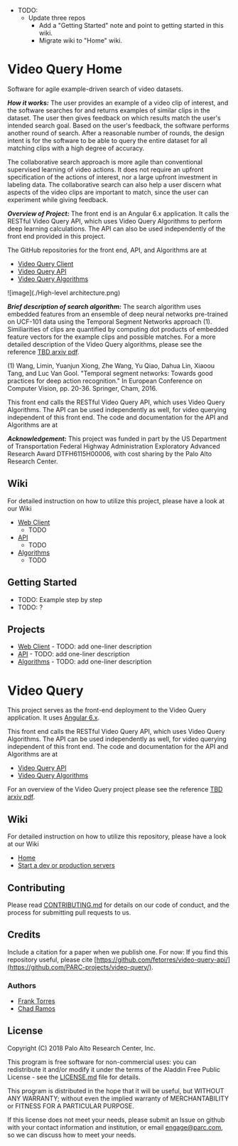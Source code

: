 - TODO:
    - Update three repos
        - Add a "Getting Started" note and point to getting started in this wiki.
        - Migrate wiki to "Home" wiki.


# Video Query Home

Software for agile example-driven search of video datasets. 

_**How it works:**_ The user provides an example of a
video clip of interest, and the software searches for and returns examples of similar clips in the dataset. 
The user then gives feedback
on which results match the user's intended search goal. Based on the user's feedback, the software performs another 
round of search. After a reasonable number of rounds, the design intent is for the software to be able to 
query the entire dataset for all matching clips with a high degree of accuracy. 

The collaborative search approach
is more agile than conventional supervised learning of video actions.  It does not require an upfront specification
of the actions of interest, nor a large upfront investment in labeling data. The collaborative search can also help a user discern what aspects of the video clips
are important to match, since the user can experiment while giving feedback. 

_**Overview of Project:**_ The front end is an Angular 6.x application. It calls the RESTful Video Query API, 
which uses Video Query Algorithms to perform deep learning calculations. 
The API can also be used independently of the front end provided in this project. 

The GitHub repositories for the front end, API, and Algorithms are at

- [Video Query Client](https://github.com/PARC-projects/video-query-client-web)
- [Video Query API](https://github.com/PARC-projects/video-query-api)
- [Video Query Algorithms](https://github.com/PARC-projects/video-query-algorithms)

![image](./High-level architecture.png)

_**Brief description of search algorithm:**_  The search algorithm uses embedded features from an ensemble of deep neural
networks pre-trained on UCF-101 data using the Temporal Segment Networks approach (1). Similiarities of clips
are quantified by computing dot products of embedded feature vectors for the example clips and possible matches. 
For a more detailed description of the Video Query algorithms, please see the reference [TBD arxiv pdf](https://arxiv.org/).

(1) Wang, Limin, Yuanjun Xiong, Zhe Wang, Yu Qiao, Dahua Lin, Xiaoou Tang, and Luc Van Gool. 
"Temporal segment networks: Towards good practices for deep action recognition." 
In European Conference on Computer Vision, pp. 20-36. Springer, Cham, 2016.


This front end calls the RESTful Video Query API, which uses Video Query Algorithms.
The API can be used independently as well, for video querying independent of this front end.
The code and documentation for the API and Algorithms are at





_**Acknowledgement:**_ This project was funded in part by the US Department of Transportation Federal Highway Administration
Exploratory Advanced Research Award DTFH6115H00006, with cost sharing by the Palo Alto Research Center.

## Wiki

For detailed instruction on how to utilize this project, please have a look at our Wiki

* [Web Client]()
  * TODO
* [API]() 
  * TODO
* [Algorithms]() 
  * TODO

## Getting Started

* TODO: Example step by step
* TODO: ?

## Projects

* [Web Client](https://github.com/PARC-projects/video-query-client-web) - TODO: add one-liner description
* [API](https://github.com/PARC-projects/video-query-api) - TODO: add one-liner description
* [Algorithms](https://github.com/PARC-projects/video-query-algorithms) - TODO: add one-liner description

# Video Query

This project serves as the front-end deployment to the Video Query application. It uses [Angular 6.x](https://angular.io).

This front end calls the RESTful Video Query API, which uses Video Query Algorithms.
The API can be used independently as well, for video querying independent of this front end.
The code and documentation for the API and Algorithms are at

- [Video Query API](https://github.com/PARC-projects/video-query-api)
- [Video Query Algorithms](https://github.com/PARC-projects/video-query-algorithms)

For an overview of the Video Query project please see the reference [TBD arxiv pdf](https://arxiv.org/).

## Wiki
For detailed instruction on how to utilize this repository, please have a look at our Wiki

- [Home](https://github.com/PARC-projects/video-query/wiki/Home)
- [Start a dev or production servers](https://github.com/PARC-projects/video-query/wiki/Running-development-and-production-servers)

## Contributing

Please read [CONTRIBUTING.md](CONTRIBUTING.md) for details on our code of conduct, and the process for submitting pull
requests to us.

## Credits

Include a citation for a paper when we publish one.  For now:
If you find this repository useful, please cite
[https://github.com/fetorres/video-query-api/](https://github.com/PARC-projects/video-query/).

### Authors

- [Frank Torres](https://github.com/fetorres)
- [Chad Ramos](https://github.com/chad-ramos)


## License

Copyright (C) 2018 Palo Alto Research Center, Inc.

This program is free software for non-commercial uses: you can redistribute it and/or modify
it under the terms of the Aladdin Free Public License - see the [LICENSE.md](LICENSE.md) file for details.

This program is distributed in the hope that it will be useful,
but WITHOUT ANY WARRANTY; without even the implied warranty of
MERCHANTABILITY or FITNESS FOR A PARTICULAR PURPOSE.

If this license does not meet your needs, please submit an Issue on github with
your contact information and institution, or email engage@parc.com, so we can discuss how to meet your needs.
